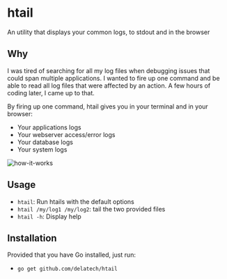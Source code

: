 # htail

An utility that displays your common logs, to stdout and in the browser

## Why

I was tired of searching for all my log files when debugging issues that could
span multiple applications. I wanted to fire up one command and be able to read
all log files that were affected by an action. A few hours of coding later, I
came up to that.

By firing up one command, htail gives you in your terminal and in your browser:

- Your applications logs
- Your webserver access/error logs
- Your database logs
- Your system logs

![how-it-works](https://i.gyazo.com/439e1ce9b4156661a52b2fe869418209.gif)

## Usage

- `htail`: Run htails with the default options
- `htail /my/log1 /my/log2`: tail the two provided files
- `htail -h`: Display help

## Installation

Provided that you have Go installed, just run:

- `go get github.com/delatech/htail`
